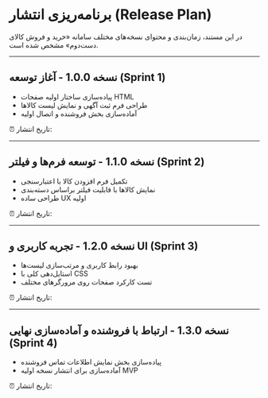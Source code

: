 # برنامه‌ریزی انتشار (Release Plan)

در این مستند، زمان‌بندی و محتوای نسخه‌های مختلف سامانه «خرید و فروش کالای دست‌دوم» مشخص شده است.

---

## نسخه 1.0.0 - آغاز توسعه (Sprint 1)
- پیاده‌سازی ساختار اولیه صفحات HTML
- طراحی فرم ثبت آگهی و نمایش لیست کالاها
- آماده‌سازی بخش فروشنده و اتصال اولیه

⏰ تاریخ انتشار: 

---

## نسخه 1.1.0 - توسعه فرم‌ها و فیلتر (Sprint 2)
- تکمیل فرم افزودن کالا با اعتبارسنجی
- نمایش کالاها با قابلیت فیلتر براساس دسته‌بندی
- طراحی ساده UX اولیه

⏰ تاریخ انتشار: 

---

## نسخه 1.2.0 - تجربه کاربری و UI (Sprint 3)
- بهبود رابط کاربری و مرتب‌سازی لیست‌ها
- استایل‌دهی کلی با CSS
- تست کارکرد صفحات روی مرورگرهای مختلف

⏰ تاریخ انتشار: 

---

## نسخه 1.3.0 - ارتباط با فروشنده و آماده‌سازی نهایی (Sprint 4)
- پیاده‌سازی بخش نمایش اطلاعات تماس فروشنده
- آماده‌سازی برای انتشار نسخه اولیه MVP

⏰ تاریخ انتشار: 
